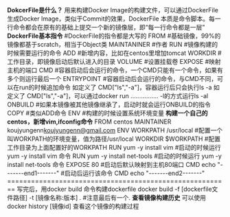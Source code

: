 **DokcerFile是什么？**
    用来构建Docker Image的构建文件，可以通过DockerFile生成Docker Image，类似于Commit的效果，DockerFile
    本质是命令脚本。每一行命令都会在原有的基础上提交一个新的镜像层，即“每一行命令都是一层”
**DockerFile基本指令**
    #DockerFile的指令都是大写的
    FROM        #基础镜像，99%的镜像都基于scratch，相当于Object类
    MAINTANINER #作者
    RUN         #镜像构建的时候需要运行的命令
    ADD         #新增内容，比如在centos里增加tomcat
    WORKDIR     #工作目录，即镜像启动后默认进入的目录
    VOLUME      #设置挂载卷
    EXPOSE      #映射主机的端口
    CMD         #容器启动后会运行的命令，一个CMD只能有一个命令，如果有多个则运行最后一个
    ENTRYPOINT  #容器启动后会运行的命令，与CMD不同，可以在run的时候追加命令
        如定义了 CMD["ls","-a"]，容器运行后只会执行ls -a
        如定义了 CMD["ls","-a"]，可以通过docker run ................ -l的方式运行ls -al
    ONBUILD     #如果本镜像被其他镜像继承了，启动时就会运行ONBUILD的指令
    COPY        #类似ADD命令
    ENV         #构建的时候设置系统环境变量
**构建一个自己的centos，新增vim,ifconfig命令**
    FROM centos
    MAINTAINER koujyungenn<koujyungenn@gmail.com>
    ENV WORKPATH /usr/local         #配置一个叫WORKPATH的环境变量，值为路径/usr/local
    WORKDIR $WORKPATH               #配置工作目录为上面配置好的WORKPATH
    RUN yum -y install vim          #启动的时候运行 yum -y install vim 命令 
    RUN yum -y install net-tools    #启动的时候运行 yum -y install net-tools 命令
    EXPOSE 80                       #启动后默认映射到主机80端口
    CMD echo "-------end1-------"    #启动后运行该命令
    CMD echo "-------end2-------"
    ========================================================
    写完后，用docker build 命令构建dockerfile
    docker build -f [dockerfile文件路径] -t [镜像名称:版本] .     #注意最后有一个.
**查看镜像构建历史**
    可以使用docker history [镜像id] 查看这个镜像的构建过程
